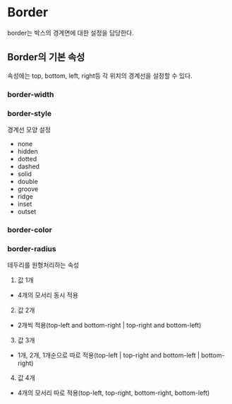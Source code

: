 # Border
border는 박스의 경계면에 대한 설정을 담당한다.
## Border의 기본 속성
속성에는 top, bottom, left, right등 각 위치의 경계선을 설정할 수 있다. 
### border-width
### border-style
경계선 모양 설정
- none
- hidden
- dotted
- dashed
- solid
- double
- groove
- ridge
- inset
- outset
### border-color
### border-radius
테두리를 원형처리하는 속성
1. 값 1개 
- 4개의 모서리 동시 적용
2. 값 2개 
- 2개씩 적용(top-left and bottom-right | top-right and bottom-left)
3. 값 3개
- 1개, 2개, 1개순으로 따로 적용(top-left | top-right and bottom-left | bottom-right)
4. 값 4개
- 4개의 모서리  따로 적용(top-left, top-right, bottom-right, bottom-left)

